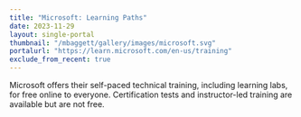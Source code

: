 ```yaml
---
title: "Microsoft: Learning Paths"
date: 2023-11-29
layout: single-portal
thumbnail: "/mbaggett/gallery/images/microsoft.svg"
portalurl: "https://learn.microsoft.com/en-us/training"
exclude_from_recent: true
---
```

Microsoft offers their self-paced technical training, including learning labs, for free online to everyone. Certification tests and instructor-led training are available but are not free.
